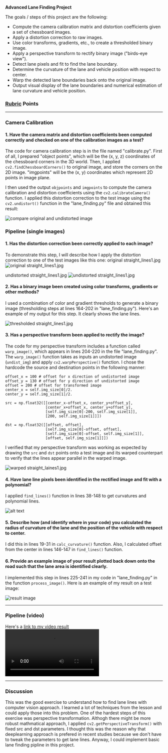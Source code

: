 **Advanced Lane Finding Project**

The goals / steps of this project are the following:

* Compute the camera calibration matrix and distortion coefficients given a set of chessboard images.
* Apply a distortion correction to raw images.
* Use color transforms, gradients, etc., to create a thresholded binary image.
* Apply a perspective transform to rectify binary image ("birds-eye view").
* Detect lane pixels and fit to find the lane boundary.
* Determine the curvature of the lane and vehicle position with respect to center.
* Warp the detected lane boundaries back onto the original image.
* Output visual display of the lane boundaries and numerical estimation of lane curvature and vehicle position.

[//]: # (Image References)

[image1]: ./output_images/compare_caliblation.jpg
[image2]: ./test_images/straight_lines1.jpg
[image3]: ./output_images/undistort_straight_lines1.jpg
[image4]: ./output_images/thresh_straight_lines1.jpg
[image5]: ./output_images/warped_straight_lines1.jpg
[image6]: ./output_images/fit_polynomial_test5.png
[image7]: ./output_images/processed_test5.jpg
[video1]: ./project_video_result.mp4

### [Rubric](https://review.udacity.com/#!/rubrics/571/view) Points
---

### Camera Calibration

#### 1. Have the camera matrix and distortion coefficients been computed correctly and checked on one of the calibration images as a test?

The code for camera calibration step is in the file named "calibrate.py".
First of all, I prepared "object points", which will be the (x, y, z) coordinates of the chessboard corners in the 3D world. Then, I applied `cv2.findChessboardCorners()` to original image, and store the corners on the 2D image. "imgpoints" will be the (x, y) coordinates which represent 2D points in image plane.

I then used the output `objpoints` and `imgpoints` to compute the camera calibration and distortion coefficients using the `cv2.calibrateCamera()` function.
I applied this distortion correction to the test image using the `cv2.undistort()` function in the "lane_finding.py" file and obtained this result: 

![compare original and undistorted image][image1]

### Pipeline (single images)

#### 1. Has the distortion correction been correctly applied to each image?
To demonstrate this step, I will describe how I apply the distortion correction to one of the test images like this one:
original straight_lines1.jpg
![original straight_lines1.jpg][image2]

undistorted straight_lines1.jpg
![undistorted straight_lines1.jpg][image3]


#### 2. Has a binary image been created using color transforms, gradients or other methods?

I used a combination of color and gradient thresholds to generate a binary image (thresholding steps at lines 164-202 in "lane_finding.py"). Here's an example of my output for this step. It clearly shows the lane lines.

![thresholded straight_lines1.jpg][image4]


#### 3. Has a perspective transform been applied to rectify the image?

The code for my perspective transform includes a function called `warp_image()`, which appears in lines 204-220 in the file "lane_finding.py". The `warp_image()` function takes as inputs an undistorted image (`undist_img`) and apply `cv2.warpPerspective()` function. I chose the hardcode the source and destination points in the following manner:

```
offset_x = 100 # offset for x direction of undistorted image
offset_y = 130 # offset for y direction of undistorted image
offset = 200 # offset for transformed image
center_x = self.img_size[0]/2.
center_y = self.img_size[1]/2.

src = np.float32([[center_x-offset_x, center_y+offset_y],
				  [center_x+offset_x, center_y+offset_y],
				  [self.img_size[0]-200, self.img_size[1]],
				  [200, self.img_size[1]]])

dst = np.float32([[offset, offset],
				  [self.img_size[0]-offset, offset],
				  [self.img_size[0]-offset, self.img_size[1]],
				  [offset, self.img_size[1]]])
```

I verified that my perspective transform was working as expected by drawing the `src` and `dst` points onto a test image and its warped counterpart to verify that the lines appear parallel in the warped image.

![warped straight_laines1.jpg][image5]


#### 4. Have lane line pixels been identified in the rectified image and fit with a polynomial?

I applied `find_lines()` function in lines 38-148 to get curvatures and polynomial lines.

![alt text][image6]


#### 5. Describe how (and identify where in your code) you calculated the radius of curvature of the lane and the position of the vehicle with respect to center.

I did this in lines 19-31 in `calc_curvature()` function. Also, I calculated offset from the center in lines 146-147 in `find_lines()` function.


#### 6. Provide an example image of your result plotted back down onto the road such that the lane area is identified clearly.

I implemented this step in lines 225-241 in my code in "lane_finding.py" in the function `process_image()`.  Here is an example of my result on a test image:

![result image][image7]

---

### Pipeline (video)

Here's a [link to my video result](./project_video_result.mp4)
![resutl video][video1]

---

### Discussion

This was the good exercise to understand how to find lane lines with computer vision approach. I learned a lot of techniques from the lesson and could apply those into this problem.
One of the hardest steps of this exercise was perspective transformation. Althogh there might be more robust mathmatical approach, I applied `cv2.getPerspectiveTransform()` with fixed src and dst parameters. I thought this was the reason why that deeplearning approach is prefered in recent studies because we don't have to tweak the parameters to get lane lines.
Anyway, I could implement basic lane finding pipline in this project.
